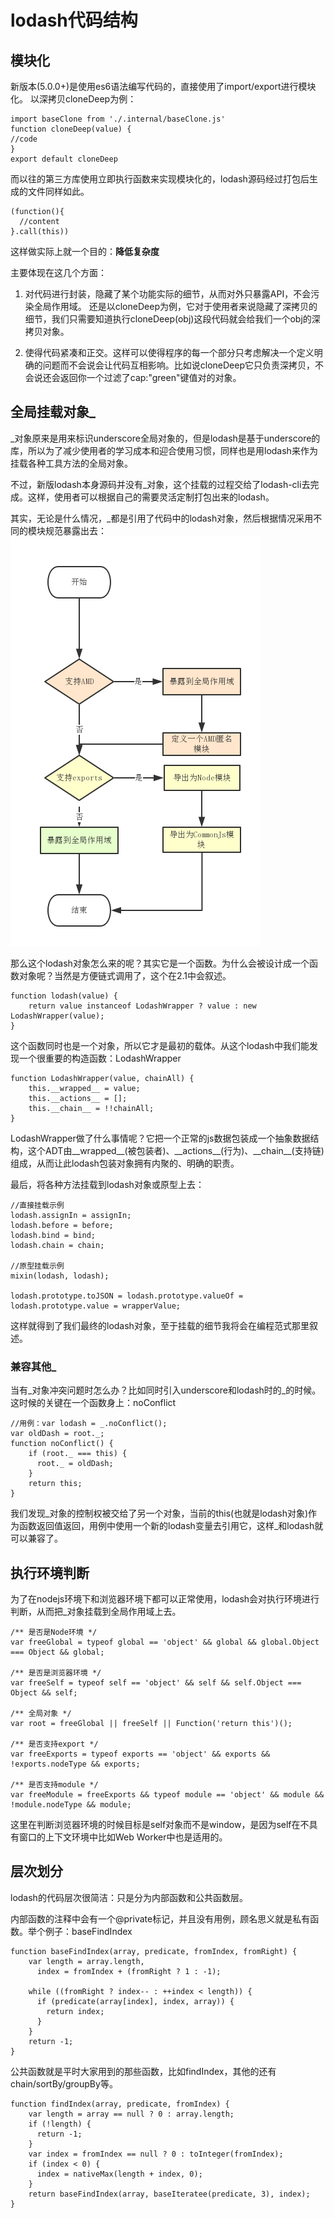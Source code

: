 # lodash代码结构

## 模块化
新版本(5.0.0+)是使用es6语法编写代码的，直接使用了import/export进行模块化。
以深拷贝cloneDeep为例：
```
import baseClone from './.internal/baseClone.js'
function cloneDeep(value) {
//code
}
export default cloneDeep
```
而以往的第三方库使用立即执行函数来实现模块化的，lodash源码经过打包后生成的文件同样如此。
```
(function(){
  //content
}.call(this))
```
这样做实际上就一个目的：**降低复杂度**

主要体现在这几个方面：
1. 对代码进行封装，隐藏了某个功能实际的细节，从而对外只暴露API，不会污染全局作用域。
还是以cloneDeep为例，它对于使用者来说隐藏了深拷贝的细节，我们只需要知道执行cloneDeep(obj)这段代码就会给我们一个obj的深拷贝对象。

2. 使得代码紧凑和正交。这样可以使得程序的每一个部分只考虑解决一个定义明确的问题而不会说会让代码互相影响。比如说cloneDeep它只负责深拷贝，不会说还会返回你一个过滤了cap:"green"键值对的对象。

## 全局挂载对象_
\_对象原来是用来标识underscore全局对象的，但是lodash是基于underscore的库，所以为了减少使用者的学习成本和迎合使用习惯，同样也是用lodash来作为挂载各种工具方法的全局对象。

不过，新版lodash本身源码并没有_对象，这个挂载的过程交给了lodash-cli去完成。这样，使用者可以根据自己的需要灵活定制打包出来的lodash。

其实，无论是什么情况，\_都是引用了代码中的lodash对象，然后根据情况采用不同的模块规范暴露出去：
![\_对象的来源-根据core版本的3806-3829行代码逻辑绘出](../assets/mount_lodash_flowchart.png)

那么这个lodash对象怎么来的呢？其实它是一个函数。为什么会被设计成一个函数对象呢？当然是方便链式调用了，这个在2.1中会叙述。
```
function lodash(value) {
	return value instanceof LodashWrapper ? value : new LodashWrapper(value);
}
```
这个函数同时也是一个对象，所以它才是最初的载体。从这个lodash中我们能发现一个很重要的构造函数：LodashWrapper
```
function LodashWrapper(value, chainAll) {
	this.__wrapped__ = value;
	this.__actions__ = [];
	this.__chain__ = !!chainAll;
}

```
LodashWrapper做了什么事情呢？它把一个正常的js数据包装成一个抽象数据结构，这个ADT由\_\_wrapped\_\_(被包装者)、\_\_actions\_\_(行为)、\_\_chain\_\_(支持链)组成，从而让此lodash包装对象拥有内聚的、明确的职责。

最后，将各种方法挂载到lodash对象或原型上去：
```
//直接挂载示例
lodash.assignIn = assignIn;
lodash.before = before;
lodash.bind = bind;
lodash.chain = chain;

//原型挂载示例
mixin(lodash, lodash);

lodash.prototype.toJSON = lodash.prototype.valueOf = lodash.prototype.value = wrapperValue;
```
这样就得到了我们最终的lodash对象，至于挂载的细节我将会在编程范式那里叙述。

### 兼容其他_
当有\_对象冲突问题时怎么办？比如同时引入underscore和lodash时的\_的时候。这时候的关键在一个函数身上：noConflict
```
//用例：var lodash = _.noConflict();
var oldDash = root._;
function noConflict() {
	if (root._ === this) {
	  root._ = oldDash;
	}
	return this;
}
```
我们发现\_对象的控制权被交给了另一个对象，当前的this(也就是lodash对象)作为函数返回值返回，用例中使用一个新的lodash变量去引用它，这样_和lodash就可以兼容了。

## 执行环境判断
为了在nodejs环境下和浏览器环境下都可以正常使用，lodash会对执行环境进行判断，从而把_对象挂载到全局作用域上去。

```
/** 是否是Node环境 */
var freeGlobal = typeof global == 'object' && global && global.Object === Object && global;

/** 是否是浏览器环境 */
var freeSelf = typeof self == 'object' && self && self.Object === Object && self;

/** 全局对象 */
var root = freeGlobal || freeSelf || Function('return this')();

/** 是否支持export */
var freeExports = typeof exports == 'object' && exports && !exports.nodeType && exports;

/** 是否支持module */
var freeModule = freeExports && typeof module == 'object' && module && !module.nodeType && module;

```
这里在判断浏览器环境的时候目标是self对象而不是window，是因为self在不具有窗口的上下文环境中比如Web Worker中也是适用的。
## 层次划分
lodash的代码层次很简洁：只是分为内部函数和公共函数层。

内部函数的注释中会有一个@private标记，并且没有用例，顾名思义就是私有函数。举个例子：baseFindIndex
```
function baseFindIndex(array, predicate, fromIndex, fromRight) {
	var length = array.length,
	  index = fromIndex + (fromRight ? 1 : -1);

	while ((fromRight ? index-- : ++index < length)) {
	  if (predicate(array[index], index, array)) {
	    return index;
	  }
	}
	return -1;
}
```

公共函数就是平时大家用到的那些函数，比如findIndex，其他的还有chain/sortBy/groupBy等。
```
function findIndex(array, predicate, fromIndex) {
	var length = array == null ? 0 : array.length;
	if (!length) {
	  return -1;
	}
	var index = fromIndex == null ? 0 : toInteger(fromIndex);
	if (index < 0) {
	  index = nativeMax(length + index, 0);
	}
	return baseFindIndex(array, baseIteratee(predicate, 3), index);
}
```


